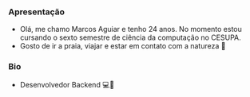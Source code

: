 ### Apresentação

- Olá, me chamo Marcos Aguiar e tenho 24 anos. No momento estou cursando o sexto semestre de ciência da computação no CESUPA.
- Gosto de ir a praia, viajar e estar em contato com a natureza 🌴


### Bio

- Desenvolvedor Backend 💻💞

<!--
**MarcosAP20/MarcosAP20** is a ✨ _special_ ✨ repository because its `README.md` (this file) appears on your GitHub profile.

Here are some ideas to get you started:

- 🔭 I’m currently working on ...
- 🌱 I’m currently learning ...
- 👯 I’m looking to collaborate on ...
- 🤔 I’m looking for help with ...
- 💬 Ask me about ...
- 📫 How to reach me: ...
- 😄 Pronouns: ...
- ⚡ Fun fact: ...
-->

